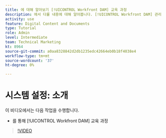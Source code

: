 ```yaml
---
title: 에 대해 알아보기 [!UICONTROL Workfront DAM] 교육 과정
description: 에서 다룰 내용에 대해 알아봅니다. [!UICONTROL Workfront DAM] 관리자, 1부 시스템 설정 과정.
activity: use
feature: Digital Content and Documents
type: Tutorial
role: Admin
level: Intermediate
team: Technical Marketing
kt: 8964
source-git-commit: a0aa8328842d2db1235edc42664eb0b18f4038e4
workflow-type: tm+mt
source-wordcount: '37'
ht-degree: 0%

---
```


# 시스템 설정: 소개

이 비디오에서는 다음 작업을 수행합니다.

* 를 통해 [!UICONTROL Workfront DAM] 교육 과정

>[!VIDEO](https://video.tv.adobe.com/v/335227/?quality=12)

<!-- Learn more graphic & links to documentation articles
* Accessing help for Workfront DAM
* Workfront DAM within Workfront
-->
